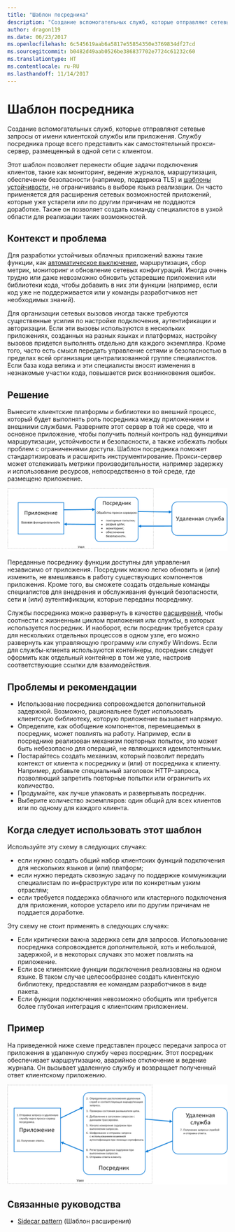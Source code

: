```yaml
---
title: "Шаблон посредника"
description: "Создание вспомогательных служб, которые отправляют сетевые запросы от имени клиентской службы или приложения."
author: dragon119
ms.date: 06/23/2017
ms.openlocfilehash: 6c545619aab6a5817e55854350e3769834df27cd
ms.sourcegitcommit: b0482d49aab0526be386837702e7724c61232c60
ms.translationtype: HT
ms.contentlocale: ru-RU
ms.lasthandoff: 11/14/2017
---
```

# <a name="ambassador-pattern"></a>Шаблон посредника

Создание вспомогательных служб, которые отправляют сетевые запросы от имени клиентской службы или приложения. Службу посредника проще всего представить как самостоятельный прокси-сервер, размещенный в одной сети с клиентом.

Этот шаблон позволяет перенести общие задачи подключения клиентов, такие как мониторинг, ведение журналов, маршрутизация, обеспечение безопасности (например, поддержка TLS) и [шаблоны устойчивости][resiliency-patterns], не ограничиваясь в выборе языка реализации. Он часто применяется для расширения сетевых возможностей приложений, которые уже устарели или по другим причинам не поддаются доработке. Также он позволяет создать команду специалистов в узкой области для реализации таких возможностей.

## <a name="context-and-problem"></a>Контекст и проблема

Для разработки устойчивых облачных приложений важны такие функции, как [автоматическое выключение][circuit-breaker], маршрутизация, сбор метрик, мониторинг и обновление сетевых конфигураций. Иногда очень трудно или даже невозможно обновить устаревшие приложения или библиотеки кода, чтобы добавить в них эти функции (например, если код уже не поддерживается или у команды разработчиков нет необходимых знаний).

Для организации сетевых вызовов иногда также требуются существенные усилия по настройке подключения, аутентификации и авторизации. Если эти вызовы используются в нескольких приложениях, созданных на разных языках и платформах, настройку вызовов придется выполнять отдельно для каждого экземпляра. Кроме того, часто есть смысл передать управление сетями и безопасностью в пределах всей организации централизованной группе специалистов. Если база кода велика и эти специалисты вносят изменения в незнакомые участки кода, повышается риск возникновения ошибок.

## <a name="solution"></a>Решение

Вынесите клиентские платформы и библиотеки во внешний процесс, который будет выполнять роль посредника между приложением и внешними службами. Разверните этот сервер в той же среде, что и основное приложение, чтобы получить полный контроль над функциями маршрутизации, устойчивости и безопасности, а также избежать любых проблем с ограничениями доступа. Шаблон посредника поможет стандартизировать и расширить инструментирование. Прокси-сервер может отслеживать метрики производительности, например задержку и использование ресурсов, непосредственно в той среде, где размещено приложение.

![](./_images/ambassador.png)

Переданные посреднику функции доступны для управления независимо от приложения. Посредник можно легко обновить и (или) изменить, не вмешиваясь в работу существующих компонентов приложения. Кроме того, вы сможете создать отдельные команды специалистов для внедрения и обслуживания функций безопасности, сети и (или) аутентификации, которые переданы посреднику.

Службы посредника можно развернуть в качестве [расширений][sidecar], чтобы соотнести с жизненным циклом приложения или службы, в которых используется посредник. И наоборот, если посредник требуется сразу для нескольких отдельных процессов в одном узле, его можно развернуть как управляющую программу или службу Windows. Если для службы-клиента используются контейнеры, посредник следует оформить как отдельный контейнер в том же узле, настроив соответствующие ссылки для взаимодействия.

## <a name="issues-and-considerations"></a>Проблемы и рекомендации

- Использование посредника сопровождается дополнительной задержкой. Возможно, рациональнее будет использовать клиентскую библиотеку, которую приложение вызывает напрямую.
- Определите, как обобщение компонентов, перемещаемых в посредник, может повлиять на работу. Например, если в посреднике реализован механизм повторных попыток, это может быть небезопасно для операций, не являющихся идемпотентными.
- Постарайтесь создать механизм, который позволит передать контекст от клиента к посреднику и (или) от посредника к клиенту. Например, добавьте специальный заголовок HTTP-запроса, позволяющий запретить повторные попытки или ограничить их количество.
- Продумайте, как лучше упаковать и развертывать посредник.
- Выберите количество экземпляров: один общий для всех клиентов или по одному для каждого клиента.

## <a name="when-to-use-this-pattern"></a>Когда следует использовать этот шаблон

Используйте эту схему в следующих случаях:

- если нужно создать общий набор клиентских функций подключения для нескольких языков и (или) платформ;
- если нужно передать сквозную задачу по поддержке коммуникации специалистам по инфраструктуре или по конкретным узким отраслям;
- если требуется поддержка облачного или кластерного подключения для приложения, которое устарело или по другим причинам не поддается доработке.

Эту схему не стоит применять в следующих случаях:

- Если критически важна задержка сети для запросов. Использование посредника сопровождается дополнительной, хоть и небольшой, задержкой, и в некоторых случаях это может повлиять на приложение.
- Если все клиентские функции подключения реализованы на одном языке. В таком случае целесообразнее создать клиентскую библиотеку, предоставляя ее командам разработчиков в виде пакета.
- Если функции подключения невозможно обобщить или требуется более глубокая интеграция с клиентским приложением.

## <a name="example"></a>Пример

На приведенной ниже схеме представлен процесс передачи запроса от приложения в удаленную службу через посредник. Этот посредник обеспечивает маршрутизацию, аварийное отключение и ведение журнала. Он вызывает удаленную службу и возвращает полученный ответ клиентскому приложению.

![](./_images/ambassador-example.png) 

## <a name="related-guidance"></a>Связанные руководства

- [Sidecar pattern](./sidecar.md) (Шаблон расширения)

<!-- links -->

[circuit-breaker]: ./circuit-breaker.md
[resiliency-patterns]: ./category/resiliency.md
[sidecar]: ./sidecar.md
